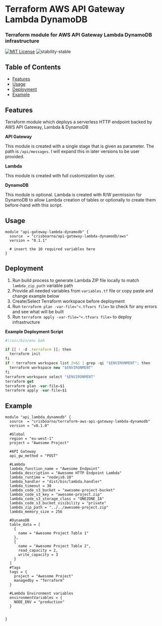 # Terraform AWS API Gateway Lambda DynamoDB

### Terraform module for AWS API Gateway Lambda DynamoDB infrastructure
[![MIT License](https://img.shields.io/npm/l/terraform-api-gateway-lambda-dynamodb.svg)](http://opensource.org/licenses/MIT)
![stability-stable](https://img.shields.io/badge/stability-stable-green.svg)

## Table of Contents
* [Features](#features)
* [Usage](#usage)
* [Deployment](#deployment)
* [Example](#example)

## Features
Terraform module which deploys a serverless HTTP endpoint backed by AWS API Gateway, Lambda & DynamoDB
 
**API Gateway**

This module is created with a single stage that is given as parameter.
The path is `/api/messages`.
I will expand this in later versions to be user provided.

**Lambda**

This module is created with full customization by user.

**DynamoDB**

This module is optional. Lambda is created with R/W permission for DynamoDB to allow Lambda creation of tables or optionally to create them before-hand with this script.

## Usage
```hcl-terraform
module "api-gateway-lambda-dynamodb" {
  source  = "crisboarna/api-gateway-lambda-dynamodb/aws"
  version = "0.1.1"

  # insert the 10 required variables here
}
```

## Deployment
1. Run build process to generate Lambda ZIP file locally to match `lambda_zip_path` variable path
2. Provide all needed variables from `variables.tf` file or copy paste and change example below
3. Create/Select Terraform workspace before deployment
4. Run `terraform plan -var-file="<.tfvars file>` to check for any errors and see what will be built
5. Run `terraform apply -var-file="<.tfvars file>` to deploy infrastructure

**Example Deployment Script**
```js
#!/usr/bin/env bah

if [[ ! -d .terraform ]]; then
  terraform init
fi
if ! terraform workspace list 2>&1 | grep -qi "$ENVIRONMENT"; then
  terraform workspace new "$ENVIRONMENT"
fi
terraform workspace select "$ENVIRONMENT"
terraform get
terraform plan -var-file=$1
terraform apply -var-file=$1
```

## Example
```hcl-terraform
module "api_lambda_dynamodb" {
  source  = "crisboarna/terraform-aws-api-gateway-lambda-dynamodb"
  version = "v0.1.0"

  #Global
  region = "eu-west-1"
  project = "Awesome Project"
   
  #API Gateway
  api_gw_method = "POST"

  #Lambda
  lambda_function_name = "Awesome Endpoint"
  lambda_description = "Awesome HTTP Endpoint Lambda"
  lambda_runtime = "nodejs8.10"
  lambda_handler = "dist/bin/lambda.handler"
  lambda_timeout = 30
  lambda_code_s3_bucket = "awesome-project-bucket"
  lambda_code_s3_key = "awesome-project.zip"
  lambda_code_s3_storage_class = "ONEZONE_IA"
  lambda_code_s3_bucket_visibility = "private"
  lambda_zip_path = "../../awesome-project.zip"
  lambda_memory_size = 256
  
  #DynamoDB
  table_data = [
    { 
      name = "Awesome Project Table 1"
    },
    {
      name = "Awesome Project Table 2",
      read_capacity = 2,
      write_capacity = 3
    }
  ]
  #Tags
  tags = {
    project = "Awesome Project"
    managedby = "Terraform"
  }
  
  #Lambda Environment variables
  environmentVariables = {
    NODE_ENV = "production"
  }
  
  
}
```